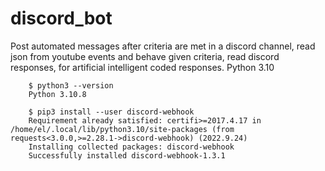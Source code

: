 # discord_bot

Post automated messages after criteria are met in a discord channel, read json from youtube events and behave given criteria, read discord responses, for artificial intelligent coded responses.  Python 3.10

        $ python3 --version
        Python 3.10.8

        $ pip3 install --user discord-webhook
        Requirement already satisfied: certifi>=2017.4.17 in /home/el/.local/lib/python3.10/site-packages (from requests<3.0.0,>=2.28.1->discord-webhook) (2022.9.24)
        Installing collected packages: discord-webhook
        Successfully installed discord-webhook-1.3.1

